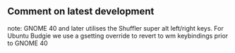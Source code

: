 ## Comment on latest development

note: GNOME 40 and later utilises the Shuffler super alt left/right keys. For Ubuntu Budgie we use a gsetting override to revert to wm keybindings prior to GNOME 40

